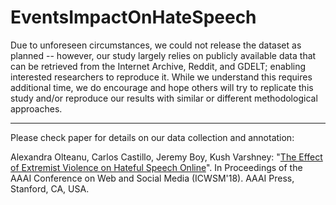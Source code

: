 # EventsImpactOnHateSpeech

Due to unforeseen circumstances, we could not release the dataset as planned -- however, our study largely relies on publicly available data that can be retrieved from the Internet Archive, Reddit, and GDELT; enabling interested researchers to reproduce it. While we understand this requires additional time, we do encourage and hope others will try to replicate this study and/or reproduce our results with similar or different methodological approaches.  
________________________________________________________________________________________________________________________

Please check paper for details on our data collection and annotation:

Alexandra Olteanu, Carlos Castillo, Jeremy Boy, Kush Varshney: "[The Effect of Extremist Violence on Hateful Speech Online](http://chato.cl/papers/olteanu_castillo_boy_varshney_2018_hate_speech_online_islamic_terrorism_islamophobia.pdf)". In Proceedings of the AAAI Conference on Web and Social Media (ICWSM'18). AAAI Press, Stanford, CA, USA.
